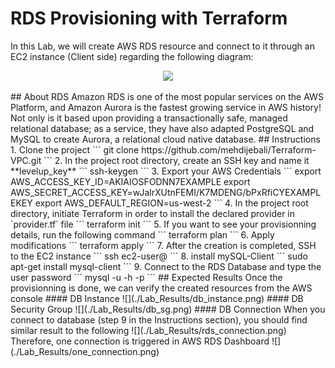 # RDS Provisioning with Terraform
In this Lab, we will create AWS RDS resource and connect to it through an EC2 instance (Client side) regarding the following diagram:
<p align="center">
   <img src="[./Lab_Results/RDS.png]"/>
</p>
<!-- ![](./Lab_Results/RDS.png) -->
## About RDS 
Amazon RDS is one of the most popular services on the AWS Platform, and Amazon Aurora is the fastest growing service in AWS history! Not only is it based upon providing a transactionally safe, managed relational database; as a service, they have also adapted PostgreSQL and MySQL to create Aurora, a relational cloud native database.
## Instructions
1. Clone the project 
```
git clone https://github.com/mehdijebali/Terraform-VPC.git
```
2. In the project root directory, create an SSH key and name it **levelup_key**
```
ssh-keygen
``` 
3. Export your AWS Credentials
```
export AWS_ACCESS_KEY_ID=AKIAIOSFODNN7EXAMPLE
export AWS_SECRET_ACCESS_KEY=wJalrXUtnFEMI/K7MDENG/bPxRfiCYEXAMPLEKEY
export AWS_DEFAULT_REGION=us-west-2
```
4. In the project root directory, initiate Terraform in order to install the declared provider in `provider.tf` file
```
terraform init
```
5. If you want to see your provisionning details, run the following command
```
terraform plan
```
6. Apply modifications
```
terraform apply
```
7. After the creation is completed, SSH to the EC2 instance
```
ssh ec2-user@<public_ip>
```
8. install mySQL-Client
```
sudo apt-get install mysql-client
```
9. Connect to the RDS Database and type the user password
```
mysql -u <user> -h <mysql-endpoint> -p
```
## Expected Results
Once the provisionning is done, we can verify the created resources from the AWS console
#### DB Instance
![](./Lab_Results/db_instance.png)
#### DB Security Group
![](./Lab_Results/db_sg.png)
#### DB Connection
When you connect to database (step 9 in the Instructions section), you should find similar result to the following
![](./Lab_Results/rds_connection.png)
Therefore, one connection is triggered in AWS RDS Dashboard 
![](./Lab_Results/one_connection.png)
